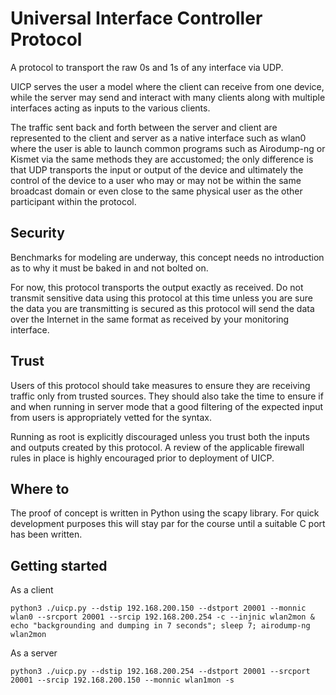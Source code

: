 # Universal Interface Controller Protocol
A protocol to transport the raw 0s and 1s of any interface via UDP.

UICP serves the user a model where the client can receive from one device, while
the server may send and interact with many clients along with multiple
interfaces acting as inputs to the various clients.

The traffic sent back and forth between the server and client are represented
to the client and server as a native interface such as wlan0 where the user is
able to launch common programs such as Airodump-ng or Kismet via the same
methods they are accustomed; the only difference is that UDP transports the
input or output of the device and ultimately the control of the device to a
user who may or may not be within the same broadcast domain or even close to the
same physical user as the other participant within the protocol.

## Security
Benchmarks for modeling are underway, this concept needs no introduction as to
why it must be baked in and not bolted on.

For now, this protocol transports the output exactly as received.  Do not
transmit sensitive data using this protocol at this time unless you are sure the
data you are transmitting is secured as this protocol will send the data over
the Internet in the same format as received by your monitoring interface.

## Trust
Users of this protocol should take measures to ensure they are receiving traffic
only from trusted sources.  They should also take the time to ensure if and when
running in server mode that a good filtering of the expected input from users is
appropriately vetted for the syntax.

Running as root is explicitly discouraged unless you trust both the inputs and
outputs created by this protocol.  A review of the applicable firewall rules in
place is highly encouraged prior to deployment of UICP.

## Where to
The proof of concept is written in Python using the scapy library.  For quick
development purposes this will stay par for the course until a suitable C port
has been written.

## Getting started
As a client
```
python3 ./uicp.py --dstip 192.168.200.150 --dstport 20001 --monnic wlan0 --srcport 20001 --srcip 192.168.200.254 -c --injnic wlan2mon & echo "backgrounding and dumping in 7 seconds"; sleep 7; airodump-ng wlan2mon
```

As a server
```
python3 ./uicp.py --dstip 192.168.200.254 --dstport 20001 --srcport 20001 --srcip 192.168.200.150 --monnic wlan1mon -s
```
